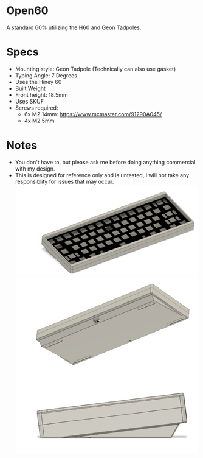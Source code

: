 # Open60
 A standard 60% utilizing the H60 and Geon Tadpoles.
# Specs
* Mounting style: Geon Tadpole (Technically can also use gasket)
* Typing Angle: 7 Degrees
* Uses the Hiney 60
* Built Weight
* Front height: 18.5mm
* Uses SKUF 
* Screws required:
  * 6x M2 14mm: https://www.mcmaster.com/91290A045/
  * 4x M2 5mm
# Notes
* You don't have to, but please ask me before doing anything commercial with my design.
* This is designed for reference only and is untested, I will not take any responsiblity for issues that may occur.
![alt text](image1.png)
![alt text](image2.png)
![alt text](image3.png)